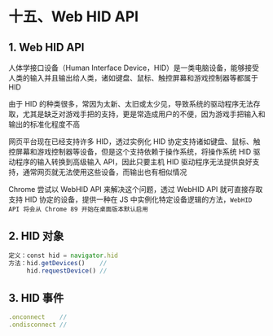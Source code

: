 # 十五、Web HID API

## 1. Web HID API

人体学接口设备（Human Interface Device，HID）是一类电脑设备，能够接受人类的输入并且输出给人类，诸如键盘、鼠标、触控屏幕和游戏控制器等都属于 HID

由于 HID 的种类很多，常因为太新、太旧或太少见，导致系统的驱动程序无法存取，尤其是缺乏对游戏手把的支持，更是常造成用户的不便，因为游戏手把输入和输出的标准化程度不高

网页平台现在已经支持许多 HID，透过实例化 HID 协定支持诸如键盘、鼠标、触控屏幕和游戏控制器等设备，但是这个支持依赖于操作系统，将操作系统 HID 驱动程序的输入转换到高级输入 API，因此只要主机 HID 驱动程序无法提供良好支持，通常网页就无法使用这些设备，而输出也有相似情况

Chrome 尝试以 WebHID API 来解决这个问题，透过 WebHID API 就可直接存取支持 HID 协定的设备，提供一种在 JS 中实例化特定设备逻辑的方法，`WebHID API 将会从 Chrome 89 开始在桌面版本默认启用`

## 2. HID 对象

```javascript
定义：const hid = navigator.hid
方法：hid.getDevices()    //
     hid.requestDevice() //
```

## 3. HID 事件

```javascript
.onconnect    //
.ondisconnect //
```
